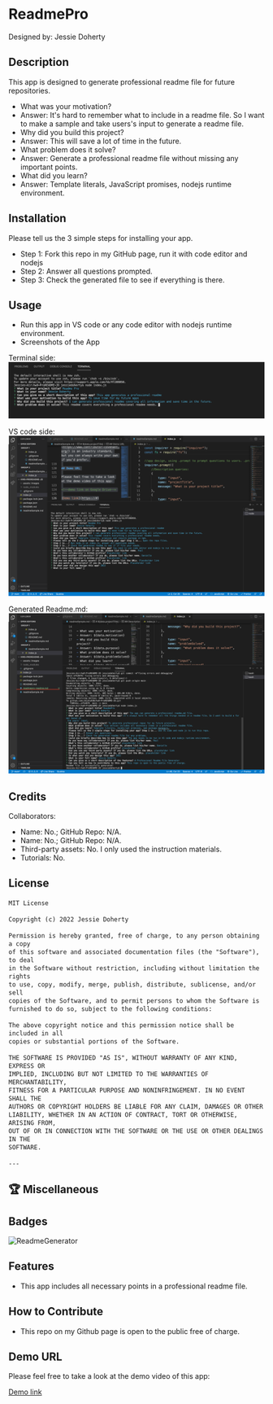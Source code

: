 # ReadmePro

Designed by: Jessie Doherty

## Description

This app is designed to generate professional readme file for future repositories.

- What was your motivation?
- Answer: It's hard to remember what to include in a readme file. So I want to make a sample and take users's input to generate a readme file.
- Why did you build this project?
- Answer: This will save a lot of time in the future.
- What problem does it solve?
- Answer: Generate a professional readme file without missing any important points.
- What did you learn?
- Answer: Template literals, JavaScript promises, nodejs runtime environment.

## Installation

Please tell us the 3 simple steps for installing your app.

- Step 1: Fork this repo in my GitHub page, run it with code editor and nodejs
- Step 2: Answer all questions prompted.
- Step 3: Check the generated file to see if everything is there.

## Usage

- Run this app in VS code or any code editor with nodejs runtime environment.
- Screenshots of the App

Terminal side:
![Terminal](assets/images/terminalside.png)

VS code side:
![VS code](assets/images/queryscreen.png)

Generated Readme.md:
![Generated file](assets/images/generatedreadme.png)

## Credits

Collaborators:

- Name: No.; GitHub Repo: N/A.
- Name: No.; GitHub Repo: N/A.
- Third-party assets: No. I only used the instruction materials.
- Tutorials: No.

## License

    MIT License

    Copyright (c) 2022 Jessie Doherty

    Permission is hereby granted, free of charge, to any person obtaining a copy
    of this software and associated documentation files (the "Software"), to deal
    in the Software without restriction, including without limitation the rights
    to use, copy, modify, merge, publish, distribute, sublicense, and/or sell
    copies of the Software, and to permit persons to whom the Software is
    furnished to do so, subject to the following conditions:

    The above copyright notice and this permission notice shall be included in all
    copies or substantial portions of the Software.

    THE SOFTWARE IS PROVIDED "AS IS", WITHOUT WARRANTY OF ANY KIND, EXPRESS OR
    IMPLIED, INCLUDING BUT NOT LIMITED TO THE WARRANTIES OF MERCHANTABILITY,
    FITNESS FOR A PARTICULAR PURPOSE AND NONINFRINGEMENT. IN NO EVENT SHALL THE
    AUTHORS OR COPYRIGHT HOLDERS BE LIABLE FOR ANY CLAIM, DAMAGES OR OTHER
    LIABILITY, WHETHER IN AN ACTION OF CONTRACT, TORT OR OTHERWISE, ARISING FROM,
    OUT OF OR IN CONNECTION WITH THE SOFTWARE OR THE USE OR OTHER DEALINGS IN THE
    SOFTWARE.

    ---

## 🏆 Miscellaneous

## Badges

![ReadmeGenerator](https://img.shields.io/badge/Readme.md-Generator%20v1.0-blue)

## Features

- This app includes all necessary points in a professional readme file.

## How to Contribute

- This repo on my Github page is open to the public free of charge.

## Demo URL

Please feel free to take a look at the demo video of this app:

[Demo link](https://drive.google.com/file/d/1PMw6HrfYfTd0uDhtfg4vlzsGgRSwDm-5/view)
